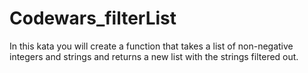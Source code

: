 # Codewars_filterList

In this kata you will create a function that takes a list of non-negative integers and strings and returns a new list with the strings filtered out.

